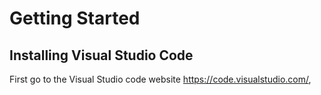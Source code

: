 # Getting Started
## Installing Visual Studio Code
First go to the Visual Studio code website https://code.visualstudio.com/,
